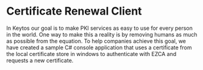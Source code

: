 # Certificate Renewal Client
In Keytos our goal is to make PKI services as easy to use for every person in the world. One way to make this a reality is by removing humans as much as possible from the equation. To help companies achieve this goal, we have created a sample C# console application that uses a certificate from the local certificate store in windows to authenticate with EZCA and requests a new certificate. 
